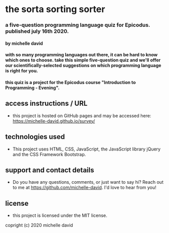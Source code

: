 # the sorta sorting sorter

### a five-question programming language quiz for Epicodus. published july 16th 2020.

#### by michelle david

#### with so many programming languages out there, it can be hard to know which ones to choose. take this simple five-question quiz and we'll offer our scientifically-selected suggestions on which programming language is right for you.

#### this quiz is a project for the Epicodus course "Introduction to Programming - Evening".

## access instructions / URL

* this project is hosted on GitHub pages and may be accessed here: https://michelle-david.github.io/survey/

## technologies used

* This project uses HTML, CSS, JavaScript, the JavaScript library jQuery and the CSS Framework Bootstrap.

## support and contact details

* Do you have any questions, comments, or just want to say hi? Reach out to me at https://github.com/michelle-david. I'd love to hear from you!

## license

* this project is licensed under the MIT license.

copright (c) 2020 michelle david
